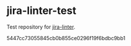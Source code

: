 # jira-linter-test

Test repository for [jira-linter].

[jira-linter]: /btwrk/jira-linter
5447cc73055845cb0b855ce0296f19f6bdbc9bb1
